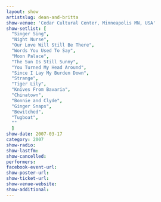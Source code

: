 ```yaml
---
layout: show
artistslug: dean-and-britta
show-venue: 'Cedar Cultural Center, Minneapolis MN, USA'
show-setlist: [
  "Singer Sing",
  "Night Nurse",
  "Our Love Will Still Be There",
  "Words You Used To Say",
  "Moon Palace",
  "The Sun Is Still Sunny",
  "You Turned My Head Around",
  "Since I Lay My Burden Down",
  "Strange",
  "Tiger Lily",
  "Knives From Bavaria",
  "Chinatown",
  "Bonnie and Clyde",
  "Ginger Snaps",
  "Bewitched",
  "Tugboat",
  ""
  ]
show-date: 2007-03-17
category: 2007
show-radio: 
show-lastfm: 
show-cancelled: 
performers: 
facebook-event-url: 
show-poster-url: 
show-ticket-url: 
show-venue-website: 
show-additional: 
---
```


